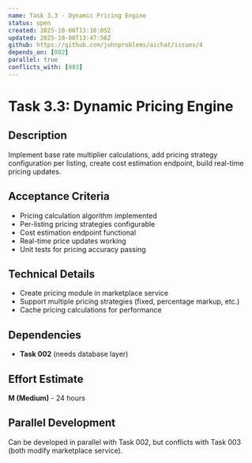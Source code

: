 ```yaml
---
name: Task 3.3 - Dynamic Pricing Engine
status: open
created: 2025-10-06T13:16:05Z
updated: 2025-10-06T13:47:56Z
github: https://github.com/johnproblems/aichat/issues/4
depends_on: [002]
parallel: true
conflicts_with: [003]
---
```


# Task 3.3: Dynamic Pricing Engine

## Description
Implement base rate multiplier calculations, add pricing strategy configuration per listing, create cost estimation endpoint, build real-time pricing updates.

## Acceptance Criteria
- Pricing calculation algorithm implemented
- Per-listing pricing strategies configurable
- Cost estimation endpoint functional
- Real-time price updates working
- Unit tests for pricing accuracy passing

## Technical Details
- Create pricing module in marketplace service
- Support multiple pricing strategies (fixed, percentage markup, etc.)
- Cache pricing calculations for performance

## Dependencies
- **Task 002** (needs database layer)

## Effort Estimate
**M (Medium)** - 24 hours

## Parallel Development
Can be developed in parallel with Task 002, but conflicts with Task 003 (both modify marketplace service).
